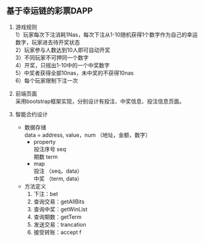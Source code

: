 基于幸运链的彩票DAPP
---
1. 游戏规则  
    1）玩家每次下注消耗1Nas，每次下注从1-10随机获得1个数字作为自己的幸运数字，玩家进去待开奖状态   
    2）玩家参与人数达到10人即可自动开奖  
    3）不同玩家不可押同一个数字  
    4）开奖，只摇出1-10中的一个中奖数字  
    5）中奖者获得全部10nas，未中奖的不获得10nas  
    6）每个玩家限制下注一次  

2. 前端页面  
   采用bootstrap框架实现，分别设计有投注、中奖信息、投注信息页面。
   
2. 智能合约设计
   - 数据存储  
     data = address, value，num  （地址，金额，数字）      
     - property  
     投注序号 seq  
     期数 term  
     - map    
     投注 （seq，data）  
     中奖 （term, data） 
 
   * 方法定义 
     1. 下注：bet  
     2. 查询交易：getAllBits  
     3. 查询中奖：getWinList
     4. 查询期数：getTerm
     5. 发送交易：trancation
     6. 接受转账：accept
f